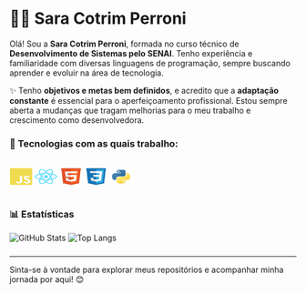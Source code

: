 # 👩‍💻 Sara Cotrim Perroni

Olá! Sou a **Sara Cotrim Perroni**, formada no curso técnico de **Desenvolvimento de Sistemas pelo SENAI**. Tenho experiência e familiaridade com diversas linguagens de programação, sempre buscando aprender e evoluir na área de tecnologia.

✨ Tenho **objetivos e metas bem definidos**, e acredito que a **adaptação constante** é essencial para o aperfeiçoamento profissional. Estou sempre aberta a mudanças que tragam melhorias para o meu trabalho e crescimento como desenvolvedora.

### 🚀 Tecnologias com as quais trabalho:
<div style="display: inline_block"><br>
  <img align="center" alt="Sara-Js" height="30" width="40" src="https://raw.githubusercontent.com/devicons/devicon/master/icons/javascript/javascript-plain.svg">
  <img align="center" alt="Sara-React" height="30" width="40" src="https://raw.githubusercontent.com/devicons/devicon/master/icons/react/react-original.svg">
  <img align="center" alt="Sara-HTML" height="30" width="40" src="https://raw.githubusercontent.com/devicons/devicon/master/icons/html5/html5-original.svg">
  <img align="center" alt="Sara-CSS" height="30" width="40" src="https://raw.githubusercontent.com/devicons/devicon/master/icons/css3/css3-original.svg">
  <img align="center" alt="Sara-Python" height="30" width="40" src="https://raw.githubusercontent.com/devicons/devicon/master/icons/python/python-original.svg">
</div>
<br>

### 📊 Estatísticas

<div>
  <img 
    alt="GitHub Stats" 
    height="200" 
    style="padding-bottom: 10px;" 
    src="https://github-readme-stats.vercel.app/api?username=saraaa321&show_icons=true&theme=tokyonight&include_all_commits=false&locale=pt-br" 
  />
  <img 
    alt="Top Langs" 
    height="200" 
    src="https://github-readme-stats.vercel.app/api/top-langs/?username=saraaa321&theme=tokyonight&layout=compact&custom_title=Tecnologias&langs_count=9" 
  />
</div>

<hr>

<p style="display: grid;">Sinta-se à vontade para explorar meus repositórios e acompanhar minha jornada por aqui! 😊</p>

